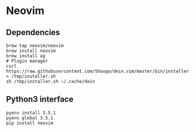 # Neovim
## Dependencies
```
brew tap neovim/neovim
brew install neovim
brew install ag
# Plugin manager
curl https://raw.githubusercontent.com/Shougo/dein.vim/master/bin/installer.sh > /tmp/installer.sh
sh /tmp/installer.sh ~/.cache/dein
```

## Python3 interface
```
pyenv install 3.5.1
pyenv global 3.5.1
pip install neovim
```
